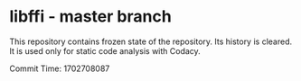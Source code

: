 # libffi - master branch

This repository contains frozen state of the repository.
Its history is cleared. It is used only for static code
analysis with Codacy.

Commit Time: 1702708087